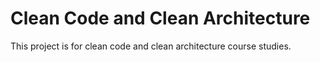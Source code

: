 # Clean Code and Clean Architecture

This project is for clean code and clean architecture course studies.
